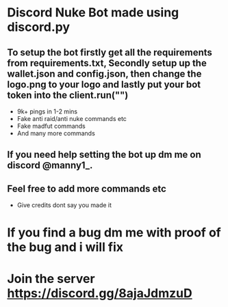 # Discord Nuke Bot made using discord.py


## To setup the bot firstly get all the requirements from requirements.txt, Secondly setup up the wallet.json and config.json, then change the logo.png to your logo and lastly put your bot token into the client.run("")

* 9k+ pings in 1-2 mins
* Fake anti raid/anti nuke commands etc
* Fake madfut commands
* And many more commands

## If you need help setting the bot up dm me on discord @manny1_.

## Feel free to add more commands etc

* Give credits dont say you made it

# If you find a bug dm me with proof of the bug and i will fix

# Join the server https://discord.gg/8ajaJdmzuD
